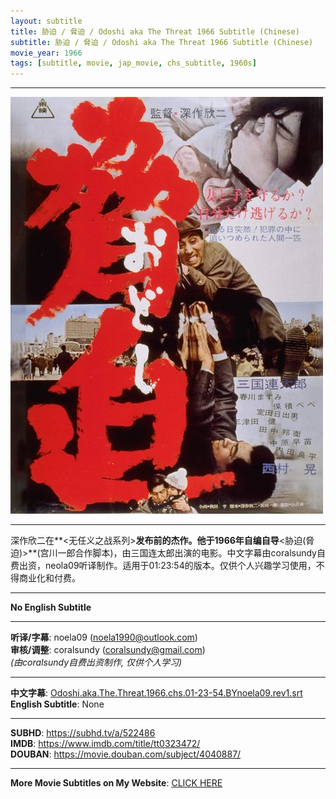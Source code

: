 ```yaml
---
layout: subtitle
title: 胁迫 / 脅迫 / Odoshi aka The Threat 1966 Subtitle (Chinese)
subtitle: 胁迫 / 脅迫 / Odoshi aka The Threat 1966 Subtitle (Chinese)
movie_year: 1966
tags: [subtitle, movie, jap_movie, chs_subtitle, 1960s]
---
```


------

<img src="../assets/tt0323472.jpg" alt="tt0323472_cover_art" />

------

深作欣二在**\<无任义之战系列\>**发布前的杰作。他于1966年自编自导**\<胁迫(脅迫)\>**(宫川一郎合作脚本)，由三国连太郎出演的电影。中文字幕由coralsundy自费出资，neola09听译制作。适用于01:23:54的版本。仅供个人兴趣学习使用，不得商业化和付费。

------

**No English Subtitle**

------

**听译/字幕**: noela09 (noela1990@outlook.com)<br>
**审核/调整**: coralsundy (coralsundy@gmail.com)<br>
*(由coralsundy自费出资制作, 仅供个人学习)*

------

**中文字幕**: [Odoshi.aka.The.Threat.1966.chs.01-23-54.BYnoela09.rev1.srt](../subtitles/Odoshi.aka.The.Threat.1966.chs.01-23-54.BYnoela09.rev1.srt)<br>
**English Subtitle**: None

------

**SUBHD**: <https://subhd.tv/a/522486><br>
**IMDB**: <https://www.imdb.com/title/tt0323472/><br>
**DOUBAN**: <https://movie.douban.com/subject/4040887/>

------

**More Movie Subtitles on My Website**: <a href='{% post_url 2021-01-10-subtitles-summary-list %}'>CLICK HERE</a>


